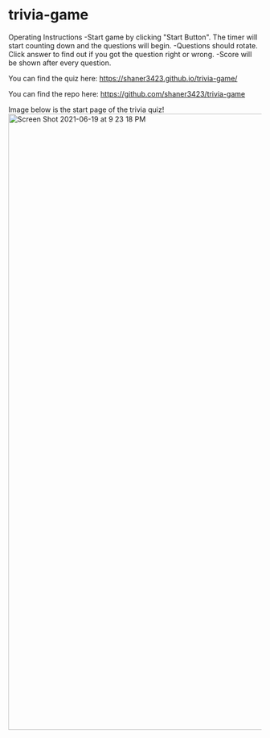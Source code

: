 # trivia-game

Operating Instructions
-Start game by clicking "Start Button". The timer will start counting down and the questions will begin.
-Questions should rotate. Click answer to find out if you got the question right or wrong.
-Score will be shown after every question.

You can find the quiz here:
https://shaner3423.github.io/trivia-game/

You can find the repo here:
https://github.com/shaner3423/trivia-game


Image below is the start page of the trivia quiz!
<img width="1225" alt="Screen Shot 2021-06-19 at 9 23 18 PM" src="https://user-images.githubusercontent.com/54196239/122659333-247c3300-d145-11eb-8b4c-1d753b14fbbe.png">

